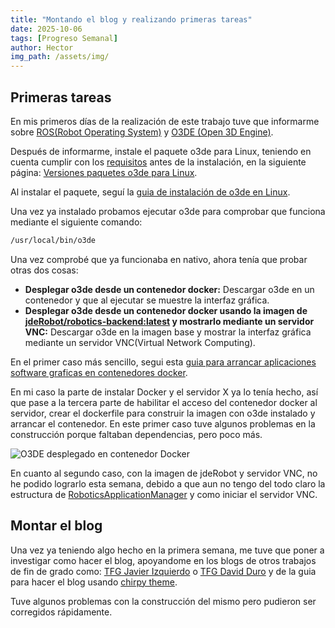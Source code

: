 ```yaml
---
title: "Montando el blog y realizando primeras tareas"
date: 2025-10-06
tags: [Progreso Semanal]
author: Hector
img_path: /assets/img/
---
```


## Primeras tareas

En mis primeros días de la realización de este trabajo tuve que informarme sobre [ROS(Robot Operating System)](https://www.ros.org) y [O3DE (Open 3D Engine)](https://o3de.org).


Después de informarme, instale el paquete o3de para Linux, teniendo en cuenta cumplir con los [requisitos](https://www.docs.o3de.org/docs/welcome-guide/requirements) antes de la instalación, en la siguiente página: [Versiones paquetes o3de para Linux](https://o3debinaries.org/download/linux.html).

Al instalar el paquete, seguí la [guia de instalación de o3de en Linux](https://www.docs.o3de.org/docs/welcome-guide/setup/installing-linux).

Una vez ya instalado probamos ejecutar o3de para comprobar que funciona mediante el siguiente comando:

```bash
/usr/local/bin/o3de
```

Una vez comprobé que ya funcionaba en nativo, ahora tenía que probar otras dos cosas:
- **Desplegar o3de desde un contenedor docker:** Descargar o3de en un contenedor y que al ejecutar se muestre la interfaz gráfica.
- **Desplegar o3de desde un contenedor docker usando la imagen de [jdeRobot/robotics-backend:latest](https://hub.docker.com/r/jderobot/robotics-backend) y mostrarlo mediante un servidor VNC:** Descargar o3de en la imagen base y mostrar la interfaz gráfica mediante un servidor VNC(Virtual Network Computing).

En el primer caso más sencillo, segui esta [guia para arrancar aplicaciones software graficas en contenedores docker](https://medium.com/@18bhavyasharma/running-graphical-software-in-docker-containers-e9252cd763e0).

En mi caso la parte de instalar Docker y el servidor X ya lo tenía hecho, así que pase a la tercera parte de habilitar el acceso del contenedor docker al servidor, crear el dockerfile para construir la imagen con o3de instalado y arrancar el contenedor.
En este primer caso tuve algunos problemas en la construcción porque faltaban dependencias, pero poco más.

![O3DE desplegado en contenedor Docker](O3DE_Container_Docker.png)

En cuanto al segundo caso, con la imagen de jdeRobot y servidor VNC, no he podido lograrlo esta semana, debido a que aun no tengo del todo claro la estructura de [RoboticsApplicationManager](https://github.com/JdeRobot/RoboticsApplicationManager) y como iniciar el servidor VNC.

## Montar el blog

Una vez ya teniendo algo hecho en la primera semana, me tuve que poner a investigar como hacer el blog, apoyandome en los blogs de otros trabajos de fin de grado como: [TFG Javier Izquierdo](https://github.com/RoboticsLabURJC/2024-tfg-javier-izquierdo) o [TFG David Duro](https://github.com/RoboticsLabURJC/2024-tfg-david-duro) y de la guia para hacer el blog usando [chirpy theme](https://github.com/cotes2020/jekyll-theme-chirpy).

Tuve algunos problemas con la construcción del mismo pero pudieron ser corregidos rápidamente.